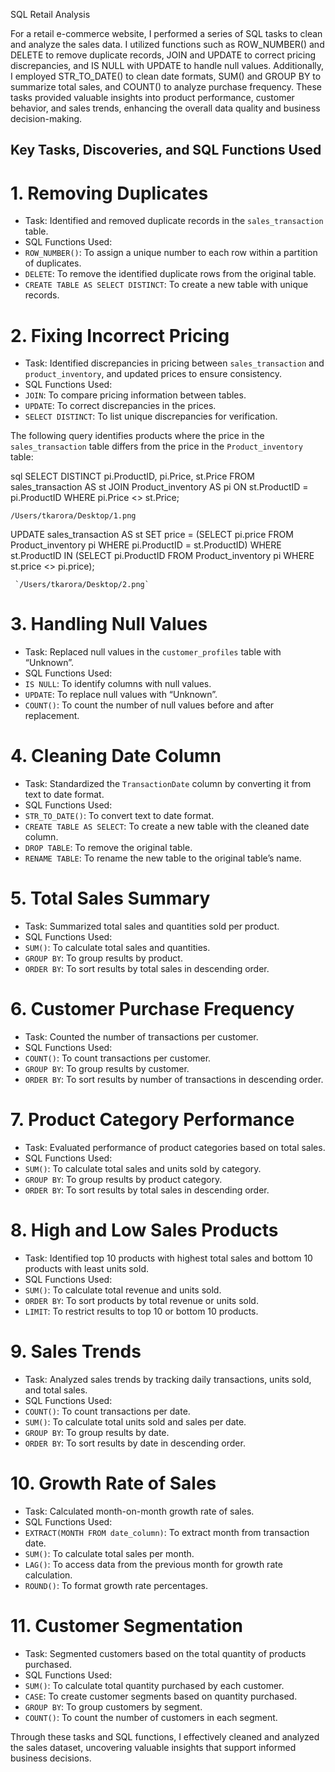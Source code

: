 SQL Retail Analysis

For a retail e-commerce website, I performed a series of SQL tasks to clean and analyze the sales data. I utilized functions such as ROW_NUMBER() and DELETE to remove duplicate records, JOIN and UPDATE to correct pricing discrepancies, and IS NULL with UPDATE to handle null values. Additionally, I employed STR_TO_DATE() to clean date formats, SUM() and GROUP BY to summarize total sales, and COUNT() to analyze purchase frequency. These tasks provided valuable insights into product performance, customer behavior, and sales trends, enhancing the overall data quality and business decision-making.
## Key Tasks, Discoveries, and SQL Functions Used

 # 1.  Removing Duplicates 
-  Task:  Identified and removed duplicate records in the `sales_transaction` table.
-  SQL Functions Used: 
  - `ROW_NUMBER()`: To assign a unique number to each row within a partition of duplicates.
  - `DELETE`: To remove the identified duplicate rows from the original table.
  - `CREATE TABLE AS SELECT DISTINCT`: To create a new table with unique records.

 # 2.  Fixing Incorrect Pricing 
-  Task:  Identified discrepancies in pricing between `sales_transaction` and `product_inventory`, and updated prices to ensure consistency.
-  SQL Functions Used: 
  - `JOIN`: To compare pricing information between tables.
  - `UPDATE`: To correct discrepancies in the prices.
  - `SELECT DISTINCT`: To list unique discrepancies for verification.


The following query identifies products where the price in the `sales_transaction` table differs from the price in the `Product_inventory` table:

sql
SELECT DISTINCT pi.ProductID, pi.Price, st.Price 
FROM sales_transaction AS st 
JOIN Product_inventory AS pi 
ON st.ProductID = pi.ProductID
WHERE pi.Price <> st.Price;

`/Users/tkarora/Desktop/1.png`

UPDATE sales_transaction AS st
SET price = (SELECT pi.price 
             FROM Product_inventory pi 
             WHERE pi.ProductID = st.ProductID)
WHERE st.ProductID IN 
    (SELECT pi.ProductID 
     FROM Product_inventory pi 
     WHERE st.price <> pi.price);

     `/Users/tkarora/Desktop/2.png`





 # 3.  Handling Null Values 
-  Task:  Replaced null values in the `customer_profiles` table with “Unknown”.
-  SQL Functions Used: 
  - `IS NULL`: To identify columns with null values.
  - `UPDATE`: To replace null values with “Unknown”.
  - `COUNT()`: To count the number of null values before and after replacement.

 # 4.  Cleaning Date Column 
-  Task:  Standardized the `TransactionDate` column by converting it from text to date format.
-  SQL Functions Used: 
  - `STR_TO_DATE()`: To convert text to date format.
  - `CREATE TABLE AS SELECT`: To create a new table with the cleaned date column.
  - `DROP TABLE`: To remove the original table.
  - `RENAME TABLE`: To rename the new table to the original table’s name.

 # 5.  Total Sales Summary 
-  Task:  Summarized total sales and quantities sold per product.
-  SQL Functions Used: 
  - `SUM()`: To calculate total sales and quantities.
  - `GROUP BY`: To group results by product.
  - `ORDER BY`: To sort results by total sales in descending order.

 # 6.  Customer Purchase Frequency 
-  Task:  Counted the number of transactions per customer.
-  SQL Functions Used: 
  - `COUNT()`: To count transactions per customer.
  - `GROUP BY`: To group results by customer.
  - `ORDER BY`: To sort results by number of transactions in descending order.

 # 7.  Product Category Performance 
-  Task:  Evaluated performance of product categories based on total sales.
-  SQL Functions Used: 
  - `SUM()`: To calculate total sales and units sold by category.
  - `GROUP BY`: To group results by product category.
  - `ORDER BY`: To sort results by total sales in descending order.

 # 8.  High and Low Sales Products 
-  Task:  Identified top 10 products with highest total sales and bottom 10 products with least units sold.
-  SQL Functions Used: 
  - `SUM()`: To calculate total revenue and units sold.
  - `ORDER BY`: To sort products by total revenue or units sold.
  - `LIMIT`: To restrict results to top 10 or bottom 10 products.

 # 9.  Sales Trends 
-  Task:  Analyzed sales trends by tracking daily transactions, units sold, and total sales.
-  SQL Functions Used: 
  - `COUNT()`: To count transactions per date.
  - `SUM()`: To calculate total units sold and sales per date.
  - `GROUP BY`: To group results by date.
  - `ORDER BY`: To sort results by date in descending order.

 # 10.  Growth Rate of Sales 
-  Task:  Calculated month-on-month growth rate of sales.
-  SQL Functions Used: 
  - `EXTRACT(MONTH FROM date_column)`: To extract month from transaction date.
  - `SUM()`: To calculate total sales per month.
  - `LAG()`: To access data from the previous month for growth rate calculation.
  - `ROUND()`: To format growth rate percentages.

 # 11.  Customer Segmentation 
-  Task:  Segmented customers based on the total quantity of products purchased.
-  SQL Functions Used: 
  - `SUM()`: To calculate total quantity purchased by each customer.
  - `CASE`: To create customer segments based on quantity purchased.
  - `GROUP BY`: To group customers by segment.
  - `COUNT()`: To count the number of customers in each segment.

Through these tasks and SQL functions, I effectively cleaned and analyzed the sales dataset, uncovering valuable insights that support informed business decisions.
